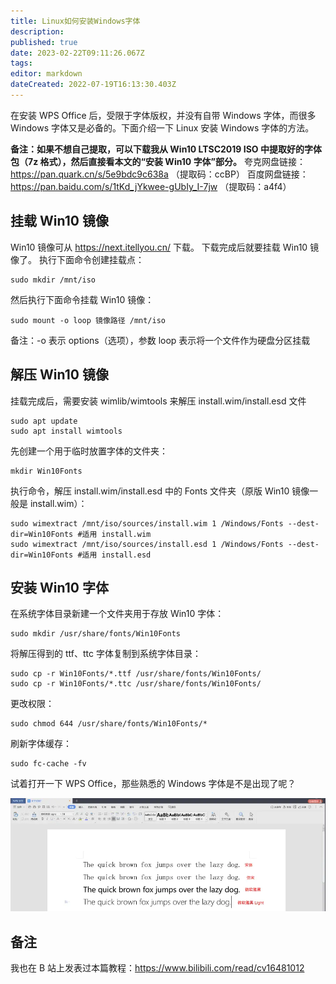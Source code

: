 ```yaml
---
title: Linux如何安装Windows字体
description: 
published: true
date: 2023-02-22T09:11:26.067Z
tags: 
editor: markdown
dateCreated: 2022-07-19T16:13:30.403Z
---
```


在安装 WPS Office 后，受限于字体版权，并没有自带 Windows 字体，而很多 Windows 字体又是必备的。下面介绍一下 Linux 安装 Windows 字体的方法。

**备注：如果不想自己提取，可以下载我从 Win10 LTSC2019 ISO 中提取好的字体包（7z 格式），然后直接看本文的“安装 Win10 字体”部分。**
夸克网盘链接：https://pan.quark.cn/s/5e9bdc9c638a （提取码：ccBP）
百度网盘链接：https://pan.baidu.com/s/1tKd_jYkwee-gUbIy_I-7jw （提取码：a4f4）
## 挂载 Win10 镜像
Win10 镜像可从 https://next.itellyou.cn/ 下载。
下载完成后就要挂载 Win10 镜像了。
执行下面命令创建挂载点：
```
sudo mkdir /mnt/iso
```
然后执行下面命令挂载 Win10 镜像：
```
sudo mount -o loop 镜像路径 /mnt/iso
```
备注：-o 表示 options（选项），参数 loop 表示将一个文件作为硬盘分区挂载

## 解压 Win10 镜像

挂载完成后，需要安装 wimlib/wimtools 来解压 install.wim/install.esd 文件
```
sudo apt update
sudo apt install wimtools
```
先创建一个用于临时放置字体的文件夹：
```
mkdir Win10Fonts
```
执行命令，解压 install.wim/install.esd 中的 Fonts 文件夹（原版 Win10 镜像一般是 install.wim）：
```
sudo wimextract /mnt/iso/sources/install.wim 1 /Windows/Fonts --dest-dir=Win10Fonts #适用 install.wim
sudo wimextract /mnt/iso/sources/install.esd 1 /Windows/Fonts --dest-dir=Win10Fonts #适用 install.esd
```
## 安装 Win10 字体
在系统字体目录新建一个文件夹用于存放 Win10 字体：
```
sudo mkdir /usr/share/fonts/Win10Fonts
```
将解压得到的 ttf、ttc 字体复制到系统字体目录：
```
sudo cp -r Win10Fonts/*.ttf /usr/share/fonts/Win10Fonts/
sudo cp -r Win10Fonts/*.ttc /usr/share/fonts/Win10Fonts/
```
更改权限：
```
sudo chmod 644 /usr/share/fonts/Win10Fonts/*
```
刷新字体缓存：
```
sudo fc-cache -fv
```
试着打开一下 WPS Office，那些熟悉的 Windows 字体是不是出现了呢？

![wps.webp](/wps.webp)
## 备注
我也在 B 站上发表过本篇教程：https://www.bilibili.com/read/cv16481012
